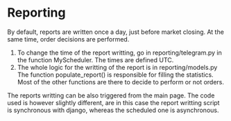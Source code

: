 # Reporting
By default, reports are written once a day, just before market closing. At the same time, order decisions are performed.

1. To change the time of the report writting, go in reporting/telegram.py in the function MyScheduler. The times are defined UTC.
2. The whole logic for the writting of the report is in reporting/models.py The function populate_report() is responsible for filling the statistics. Most of the other functions are there to decide to perform or not orders.

The reports writting can be also triggered from the main page. The code used is however slightly different, are in this case the report writting script is synchronous with django, whereas the scheduled one is asynchronous.
